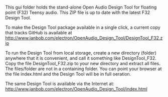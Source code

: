 This gui folder holds the stand-alone Open Audio Design Tool for
floating point (F32) Teensy audio. This ZIP file is up to date
with the latest F32 Design Tool.

To make the Design Tool package available in a single click, a current
copy that tracks GitHub is available at
http://www.janbob.com/electron/OpenAudio_Design_Tool/DesignTool_F32.zip

To run the Design Tool from local storage,
create a new directory (folder) anywhere that it is convenient, and call it
something like DesignTool_F32. Copy the file DesignTool_F32.zip
to your new directory and extract all files.
The files/folder are not in a containing folder.  You can point your
browser at the file index.html and the Design Tool will be in full
oeration.

The same Design Tool is available via the Internet at:
http://www.janbob.com/electron/OpenAudio_Design_Tool/index.html
